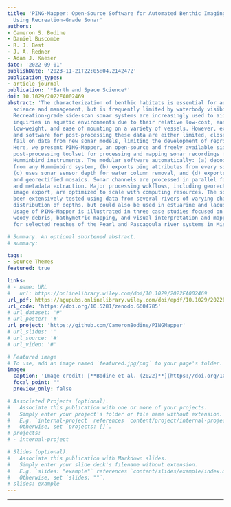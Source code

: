 ```yaml
---
title: 'PING‐Mapper: Open‐Source Software for Automated Benthic Imaging and Mapping
  Using Recreation‐Grade Sonar'
authors:
- Cameron S. Bodine
- Daniel Buscombe
- R. J. Best
- J. A. Redner
- Adam J. Kaeser
date: '2022-09-01'
publishDate: '2023-11-21T22:05:04.214247Z'
publication_types:
- article-journal
publication: '*Earth and Space Science*'
doi: 10.1029/2022EA002469
abstract: 'The characterization of benthic habitats is essential for aquatic ecosystem
  science and management, but is frequently limited by waterbody visibility and depth.
  Recreation‐grade side‐scan sonar systems are increasingly used to aid scientific
  inquiries in aquatic environments due to their relative low‐cost, ease of operation,
  low‐weight, and ease of mounting on a variety of vessels. However, existing procedures
  and software for post‐processing these data are either limited, closed source, or
  fail on data from new sonar models, limiting the development of reproducible workflows.
  Here, we present PING‐Mapper, an open‐source and freely available side‐scan sonar
  post‐processing toolset for processing and mapping sonar recordings from popular
  Humminbird instruments. The modular software automatically: (a) decodes sonar recordings
  from any Humminbird system, (b) exports ping attributes from every sonar channel,
  (c) uses sonar sensor depth for water column removal, and (d) exports sonogram tiles
  and georectified mosaics. Sonar channels are processed in parallel for quick decoding
  and metadata extraction. Major processing wokflows, including georectification and
  image export, are optimized to scale with computing resources. The software has
  been extensively tested using data from several rivers of varying character and
  distribution of depths, but could also be used in estuarine and lacustrine environments.
  Usage of PING‐Mapper is illustrated in three case studies focused on mapping large
  woody debris, bathymetric mapping, and visual interpretation and mapping of substrates
  for selected reaches of the Pearl and Pascagoula river systems in Mississippi.'

# Summary. An optional shortened abstract.
# summary:

tags:
- Source Themes
featured: true

links:
# - name: URL
#   url: https://onlinelibrary.wiley.com/doi/10.1029/2022EA002469
url_pdf: https://agupubs.onlinelibrary.wiley.com/doi/epdf/10.1029/2022EA002469
url_code: 'https://doi.org/10.5281/zenodo.6604785'
# url_dataset: '#'
# url_poster: '#'
url_project: 'https://github.com/CameronBodine/PINGMapper'
# url_slides: ''
# url_source: '#'
# url_video: '#'

# Featured image
# To use, add an image named `featured.jpg/png` to your page's folder. 
image:
  caption: 'Image credit: [**Bodine et al. (2022)**](https://doi.org/10.1029/2022EA002469)'
  focal_point: ""
  preview_only: false

# Associated Projects (optional).
#   Associate this publication with one or more of your projects.
#   Simply enter your project's folder or file name without extension.
#   E.g. `internal-project` references `content/project/internal-project/index.md`.
#   Otherwise, set `projects: []`.
# projects:
# - internal-project

# Slides (optional).
#   Associate this publication with Markdown slides.
#   Simply enter your slide deck's filename without extension.
#   E.g. `slides: "example"` references `content/slides/example/index.md`.
#   Otherwise, set `slides: ""`.
# slides: example
---
```


<!-- {{% callout note %}}
Create your slides in Markdown - click the *Slides* button to check out the example.
{{% /callout %}}

Add the publication's **full text** or **supplementary notes** here. You can use rich formatting such as including [code, math, and images](https://docs.hugoblox.com/content/writing-markdown-latex/). -->




---

